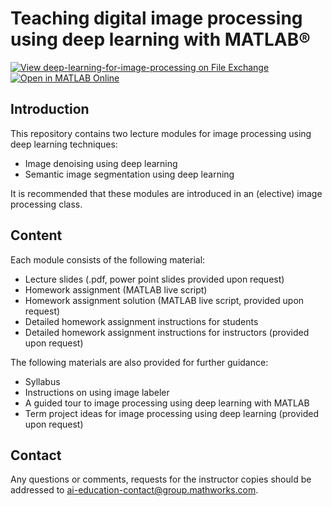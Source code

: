 # Teaching digital image processing using deep learning with MATLAB®
[![View deep-learning-for-image-processing on File Exchange](https://www.mathworks.com/matlabcentral/images/matlab-file-exchange.svg)](https://www.mathworks.com/matlabcentral/fileexchange/90496-deep-learning-for-image-processing)
[![Open in MATLAB Online](https://www.mathworks.com/images/responsive/global/open-in-matlab-online.svg)](https://matlab.mathworks.com/open/github/v1?repo=MathWorks-Teaching-Resources/deep-learning-for-image-processing)

## Introduction

This repository contains two lecture modules for image processing using deep learning techniques:
* Image denoising using deep learning
* Semantic image segmentation using deep learning

It is recommended that these modules are introduced in an (elective) image processing class. 

## Content
Each module consists of the following material: 
* Lecture slides (.pdf, power point slides provided upon request)
* Homework assignment (MATLAB live script)
* Homework assignment solution (MATLAB live script, provided upon request)
* Detailed homework assignment instructions for students
* Detailed homework assignment instructions for instructors (provided upon request)

The following materials are also provided for further guidance:
* Syllabus
* Instructions on using image labeler
* A guided tour to image processing using deep learning with MATLAB
* Term project ideas for image processing using deep learning (provided upon request)

## Contact
Any questions or comments, requests for the instructor copies should be addressed to [ai-education-contact@group.mathworks.com](mailto:ai-education-contact@group.mathworks.com).  

